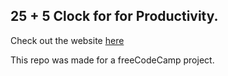 ## 25 + 5 Clock for for Productivity.

Check out the website [here](pomodorotimer-bikram.netlify.app)

This repo was made for a freeCodeCamp project. 
